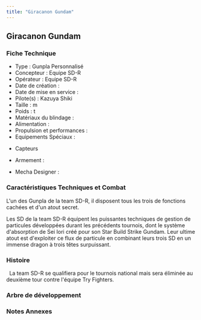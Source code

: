 ```yaml
---
title: "Giracanon Gundam"
---
```


Giracanon Gundam
----------------





### Fiche Technique


- Type : Gunpla Personnalisé   
- Concepteur : Equipe SD-R   
- Opérateur : Equipe SD-R   
- Date de création :   
- Date de mise en service :   
- Pilote(s) : Kazuya Shiki   
- Taille : m   
- Poids : t   
- Matériaux du blindage :   
- Alimentation :   
- Propulsion et performances :   
- Equipements Spéciaux :


* Capteurs


- Armement :


- Mecha Designer :


### Caractéristiques Techniques et Combat


L'un des Gunpla de la team SD-R, il disposent tous les trois de fonctions cachées et d'un atout secret.


Les SD de la team SD-R équipent les puissantes techniques de gestion de particules développées durant les précédents tournois, dont le système d'absorption de Sei Iori créé pour son Star Build Strike Gundam. Leur ultime atout est d'exploiter ce flux de particule en combinant leurs trois SD en un immense dragon à trois têtes surpuissant.


### Histoire


  La team SD-R se qualifiera pour le tournois national mais sera éliminée au deuxième tour contre l'équipe Try Fighters.


### Arbre de développement


### Notes Annexes

